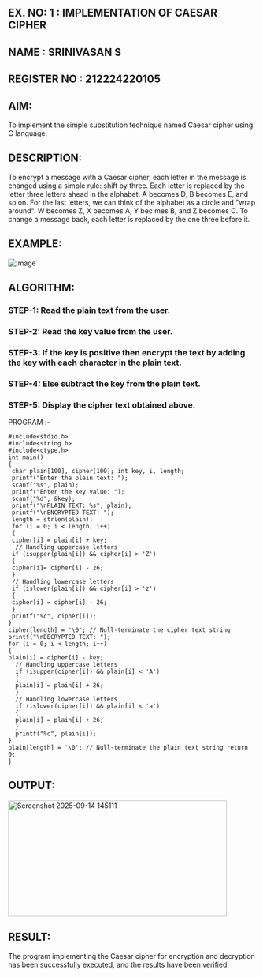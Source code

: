 ## EX. NO: 1 : IMPLEMENTATION OF CAESAR CIPHER
## NAME : SRINIVASAN S
## REGISTER NO : 212224220105

## AIM:

To implement the simple substitution technique named Caesar cipher using C language.

## DESCRIPTION:

To encrypt a message with a Caesar cipher, each letter in the message is changed using a simple rule: shift by three. Each letter is replaced by the letter three letters ahead in the alphabet. A becomes D, B becomes E, and so on. For the last letters, we can think of the
alphabet as a circle and "wrap around". W becomes Z, X becomes A, Y bec mes B, and Z
becomes C. To change a message back, each letter is replaced by the one three before it.

## EXAMPLE:



![image](https://github.com/Hemamanigandan/CNS/assets/149653568/eb9c6c43-8c80-4cdd-b9d4-91705a311c79)


## ALGORITHM:

### STEP-1: Read the plain text from the user.
### STEP-2: Read the key value from the user.
### STEP-3: If the key is positive then encrypt the text by adding the key with each character in the plain text.
### STEP-4: Else subtract the key from the plain text.
### STEP-5: Display the cipher text obtained above.


PROGRAM :-
```
#include<stdio.h> 
#include<string.h> 
#include<ctype.h>  
int main()  
{
 char plain[100], cipher[100]; int key, i, length; 
 printf("Enter the plain text: "); 
 scanf("%s", plain);  
 printf("Enter the key value: "); 
 scanf("%d", &key);  
 printf("\nPLAIN TEXT: %s", plain); 
 printf("\nENCRYPTED TEXT: "); 
 length = strlen(plain); 
 for (i = 0; i < length; i++) 
 { 
 cipher[i] = plain[i] + key; 
  // Handling uppercase letters
 if (isupper(plain[i]) && cipher[i] > 'Z') 
 { 
 cipher[i]= cipher[i] - 26; 
 } 
 // Handling lowercase letters 
 if (islower(plain[i]) && cipher[i] > 'z') 
 { 
 cipher[i] = cipher[i] - 26;
 } 
 printf("%c", cipher[i]);
} 
cipher[length] = '\0'; // Null-terminate the cipher text string 
printf("\nDECRYPTED TEXT: "); 
for (i = 0; i < length; i++) 
{  
plain[i] = cipher[i] - key;
  // Handling uppercase letters 
  if (isupper(cipher[i]) && plain[i] < 'A') 
  { 
  plain[i] = plain[i] + 26; 
  } 
  // Handling lowercase letters 
  if (islower(cipher[i]) && plain[i] < 'a') 
  { 
  plain[i] = plain[i] + 26; 
  } 
  printf("%c", plain[i]);
} 
plain[length] = '\0'; // Null-terminate the plain text string return 0;
}
```

## OUTPUT:


<img width="444" height="235" alt="Screenshot 2025-09-14 145111" src="https://github.com/user-attachments/assets/6f4dbcd7-c656-4b78-bf12-de0c8dc0f75d" />



## RESULT: 
The program implementing the Caesar cipher for encryption and decryption has been successfully  executed, and the results have been verified.


